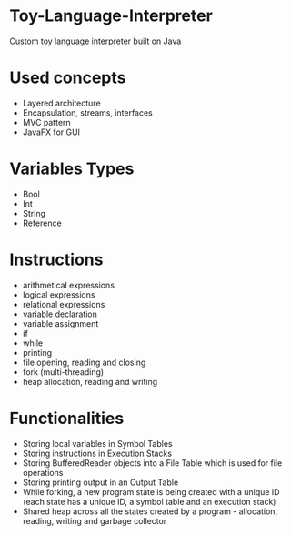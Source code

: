 # Toy-Language-Interpreter
Custom toy language interpreter built on Java

# Used concepts
* Layered architecture
* Encapsulation, streams, interfaces
* MVC pattern
* JavaFX for GUI

# Variables Types
* Bool
* Int
* String
* Reference

# Instructions
* arithmetical expressions
* logical expressions
* relational expressions
* variable declaration
* variable assignment
* if
* while
* printing
* file opening, reading and closing
* fork (multi-threading)
* heap allocation, reading and writing

# Functionalities
* Storing local variables in Symbol Tables
* Storing instructions in Execution Stacks
* Storing BufferedReader objects into a File Table which is used for file operations
* Storing printing output in an Output Table
* While forking, a new program state is being created with a unique ID (each state has a unique ID, a symbol table and an execution stack)
* Shared heap across all the states created by a program - allocation, reading, writing and garbage collector
